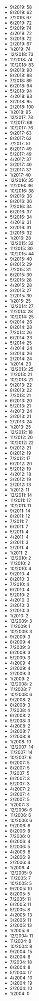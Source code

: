 *  9/2019: 58
*  8/2019: 62
*  7/2019: 67
*  6/2019: 72
*  5/2019: 74
*  4/2019: 72
*  3/2019: 72
*  2/2019: 67
*  1/2019: 74
*  12/2018: 73
*  11/2018: 74
*  10/2018: 83
*  9/2018: 90
*  8/2018: 88
*  7/2018: 89
*  6/2018: 94
*  5/2018: 94
*  4/2018: 93
*  3/2018: 95
*  2/2018: 100
*  1/2018: 95
*  12/2017: 78
*  11/2017: 68
*  10/2017: 76
*  9/2017: 63
*  8/2017: 62
*  7/2017: 51
*  6/2017: 49
*  5/2017: 49
*  4/2017: 37
*  3/2017: 40
*  2/2017: 37
*  1/2017: 40
*  12/2016: 35
*  11/2016: 36
*  10/2016: 38
*  9/2016: 36
*  8/2016: 36
*  7/2016: 34
*  6/2016: 37
*  5/2016: 34
*  4/2016: 31
*  3/2016: 31
*  2/2016: 32
*  1/2016: 28
*  12/2015: 32
*  11/2015: 30
*  10/2015: 44
*  9/2015: 40
*  8/2015: 29
*  7/2015: 31
*  6/2015: 30
*  5/2015: 28
*  4/2015: 28
*  3/2015: 27
*  2/2015: 30
*  1/2015: 25
*  12/2014: 27
*  11/2014: 28
*  10/2014: 25
*  9/2014: 26
*  8/2014: 28
*  7/2014: 26
*  6/2014: 23
*  5/2014: 25
*  4/2014: 24
*  3/2014: 26
*  2/2014: 24
*  1/2014: 23
*  12/2013: 25
*  11/2013: 21
*  10/2013: 21
*  9/2013: 22
*  8/2013: 22
*  7/2013: 21
*  6/2013: 20
*  5/2013: 21
*  4/2013: 24
*  3/2013: 21
*  2/2013: 24
*  1/2013: 25
*  12/2012: 18
*  11/2012: 20
*  10/2012: 22
*  9/2012: 21
*  8/2012: 19
*  7/2012: 17
*  6/2012: 20
*  5/2012: 19
*  4/2012: 18
*  3/2012: 19
*  2/2012: 13
*  1/2012: 11
*  12/2011: 14
*  11/2011: 12
*  10/2011: 11
*  9/2011: 14
*  8/2011: 12
*  7/2011: 7
*  6/2011: 7
*  5/2011: 4
*  4/2011: 4
*  3/2011: 3
*  2/2011: 4
*  1/2011: 2
*  12/2010: 2
*  11/2010: 2
*  10/2010: 4
*  9/2010: 4
*  8/2010: 3
*  7/2010: 4
*  6/2010: 4
*  5/2010: 2
*  4/2010: 3
*  3/2010: 3
*  2/2010: 3
*  1/2010: 2
*  12/2009: 3
*  11/2009: 1
*  10/2009: 3
*  9/2009: 3
*  8/2009: 4
*  7/2009: 3
*  6/2009: 3
*  5/2009: 3
*  4/2009: 4
*  3/2009: 4
*  2/2009: 3
*  1/2009: 2
*  12/2008: 2
*  11/2008: 7
*  10/2008: 6
*  9/2008: 2
*  8/2008: 3
*  7/2008: 4
*  6/2008: 2
*  5/2008: 3
*  4/2008: 2
*  3/2008: 7
*  2/2008: 8
*  1/2008: 10
*  12/2007: 14
*  11/2007: 14
*  10/2007: 6
*  9/2007: 5
*  8/2007: 5
*  7/2007: 5
*  6/2007: 3
*  5/2007: 3
*  4/2007: 2
*  3/2007: 4
*  2/2007: 5
*  1/2007: 3
*  12/2006: 6
*  11/2006: 6
*  10/2006: 6
*  9/2006: 6
*  8/2006: 8
*  7/2006: 0
*  6/2006: 4
*  5/2006: 5
*  4/2006: 8
*  3/2006: 9
*  2/2006: 4
*  1/2006: 4
*  12/2005: 9
*  11/2005: 7
*  10/2005: 5
*  9/2005: 10
*  8/2005: 5
*  7/2005: 11
*  6/2005: 11
*  5/2005: 8
*  4/2005: 13
*  3/2005: 11
*  2/2005: 13
*  1/2005: 6
*  12/2004: 11
*  11/2004: 8
*  10/2004: 8
*  9/2004: 15
*  8/2004: 8
*  7/2004: 18
*  6/2004: 8
*  5/2004: 17
*  4/2004: 10
*  3/2004: 19
*  2/2004: 10
*  1/2004: 0